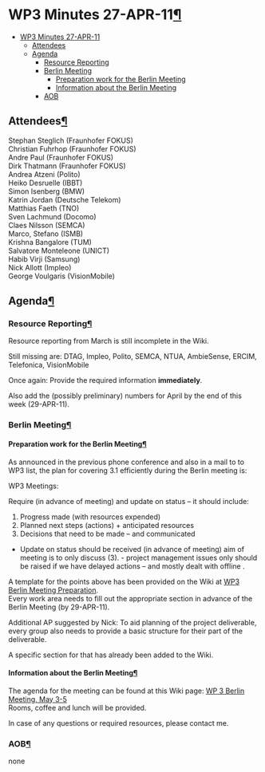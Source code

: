 WP3 Minutes 27-APR-11[¶](#WP3-Minutes-27-APR-11)
================================================

-   [WP3 Minutes 27-APR-11](#WP3-Minutes-27-APR-11)
    -   [Attendees](#Attendees)
    -   [Agenda](#Agenda)
        -   [Resource Reporting](#Resource-Reporting)
        -   [Berlin Meeting](#Berlin-Meeting)
            -   [Preparation work for the Berlin
                Meeting](#Preparation-work-for-the-Berlin-Meeting)
            -   [Information about the Berlin
                Meeting](#Information-about-the-Berlin-Meeting)
        -   [AOB](#AOB)

Attendees[¶](#Attendees)
------------------------

Stephan Steglich (Fraunhofer FOKUS)\
Christian Fuhrhop (Fraunhofer FOKUS)\
Andre Paul (Fraunhofer FOKUS)\
Dirk Thatmann (Fraunhofer FOKUS)\
Andrea Atzeni (Polito)\
Heiko Desruelle (IBBT)\
Simon Isenberg (BMW)\
Katrin Jordan (Deutsche Telekom)\
Matthias Faeth (TNO)\
Sven Lachmund (Docomo)\
Claes Nilsson (SEMCA)\
Marco, Stefano (ISMB)\
Krishna Bangalore (TUM)\
Salvatore Monteleone (UNICT)\
Habib Virji (Samsung)\
Nick Allott (Impleo)\
George Voulgaris (VisionMobile)

Agenda[¶](#Agenda)
------------------

### Resource Reporting[¶](#Resource-Reporting)

Resource reporting from March is still incomplete in the Wiki.

Still missing are: DTAG, Impleo, Polito, SEMCA, NTUA, AmbieSense, ERCIM,
Telefonica, VisionMobile

Once again: Provide the required information **immediately**.

Also add the (possibly preliminary) numbers for April by the end of this
week (29-APR-11).

### Berlin Meeting[¶](#Berlin-Meeting)

#### Preparation work for the Berlin Meeting[¶](#Preparation-work-for-the-Berlin-Meeting)

As announced in the previous phone conference and also in a mail to to
WP3 list, the plan for covering 3.1 efficiently during the Berlin
meeting is:

WP3 Meetings:

Require (in advance of meeting) and update on status – it should
include:

1.  Progress made (with resources expended)
2.  Planned next steps (actions) + anticipated resources
3.  Decisions that need to be made – and communicated

-   Update on status should be received (in advance of meeting) aim of
    meeting is to only discuss (3). - project management issues only
    should be raised if we have delayed actions – and mostly dealt with
    offline .

A template for the points above has been provided on the Wiki at [WP3
Berlin Meeting Preparation](.html).\
Every work area needs to fill out the appropriate section in advance of
the Berlin Meeting (by 29-APR-11).

Additional AP suggested by Nick: To aid planning of the project
deliverable, every group also needs to provide a basic structure for
their part of the deliverable.

A specific section for that has already been added to the Wiki.

#### Information about the Berlin Meeting[¶](#Information-about-the-Berlin-Meeting)

The agenda for the meeting can be found at this Wiki page: [WP 3 Berlin
Meeting, May 3-5](.html)\
Rooms, coffee and lunch will be provided.

In case of any questions or required resources, please contact me.

### AOB[¶](#AOB)

none

